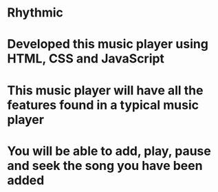 # Rhythmic
# Developed this music player using HTML, CSS and JavaScript
# This music player will have all the features found in a typical music player
# You will be able to add, play, pause and seek the song you have been added
